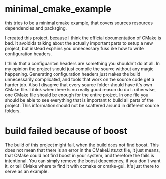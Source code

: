 # minimal_cmake_example
this tries to be a minimal cmake example, that covers sources resources dependencies and packaging.

I created this project, because I think the official documentation of CMake is bad. It avoidids talking about the actually important 
parts to setup a new project, but instead explains you unnecessary fuss like how to write configuration headers.

I think that a configuariton headers are something you shouldn't do at all. In my opinion the project should just compile the 
source without any magic happening. Generating configuration headers just makes the build unnecessarily complicated, and tools that work
on the source code get a harder job. Also I disagree that every source folder should have it's own CMake file. I think when there
is no really good reason do do it otherwise, one CMake file should be enough for the entire project. In one file you should be able 
to see everything that is important to build all parts of the project. This information should not be scattered around in different source folders.

# build failed because of boost

The build of this project might fail, when the build does not find boost. This does not mean that there is an error in the CMakeLists.txt file, it just means, that CMake could not find boost in your system, and therefore the fails is intentional. You can simply remove the boost dependency, if you don't want it, or tell CMake where to find it with ccmake or cmake-gui. It's just there to serve as an example.
